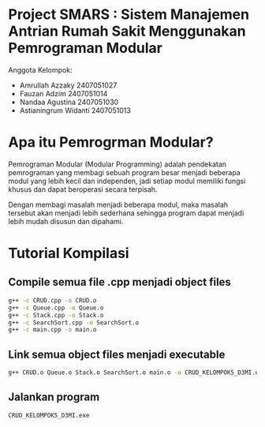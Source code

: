 # Project SMARS : Sistem Manajemen Antrian Rumah Sakit Menggunakan Pemrograman Modular

Anggota Kelompok:
- Amrullah Azzaky	    2407051027
- Fauzan Adzim	        2407051014
- Nandaa Agustina	    2407051030
- Astianingrum Widanti	2407051013

# Apa itu Pemrogrman Modular?

Pemrograman Modular (Modular Programming) adalah pendekatan pemrograman yang membagi sebuah program besar menjadi beberapa modul yang lebih kecil dan independen, jadi setiap modul memiliki fungsi khusus dan dapat beroperasi secara terpisah.

Dengan membagi masalah menjadi beberapa modul, maka masalah tersebut akan menjadi lebih sederhana sehingga program dapat menjadi lebih mudah disusun dan dipahami.

# Tutorial Kompilasi 

## Compile semua file .cpp menjadi object files
```bash
g++ -c CRUD.cpp -o CRUD.o
g++ -c Queue.cpp -o Queue.o
g++ -c Stack.cpp -o Stack.o
g++ -c SearchSort.cpp -o SearchSort.o
g++ -c main.cpp -o main.o
```

## Link semua object files menjadi executable
```bash
g++ CRUD.o Queue.o Stack.o SearchSort.o main.o -o CRUD_KELOMPOK5_D3MI.exe
```

## Jalankan program
```bash
CRUD_KELOMPOK5_D3MI.exe
```